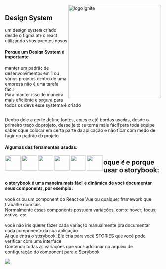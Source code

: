 <img src="https://cdn-icons-png.flaticon.com/512/2147/2147392.png" min-width="10px" max-width="300px" width="300" align="right" alt="logo ignite">

## Design System 

um design system criado desde o figma até o react utilizando vŕios pacotes novos </br>

#### Porque um Design System é importante

manter um padrão de desenvolvimentos em 1 ou vários projetos dentro de uma empresa não é uma tarefa fácil </br>
Para manter isso de maneira mais eficiênte e segura para todos os devs esse systema é criado </br>
</br>

Dentro dele a gente define fontes, cores e até bordas usadas, desde o primeiro traço do projeto, desse jeito se torna mais fácil para toda equipe saber oque colocar em certa parte da aplicação e não ficar com medo de fugir do padrão do projeto


#### Algumas das ferramentas usadas:

<img src="https://cdn-icons-png.flaticon.com/512/1183/1183672.png"  width="50px" align="left" >
<img src="https://avatars.githubusercontent.com/u/22632046?s=280&v=4"  width="50px" align="left" >
<img src="https://cdn-icons-png.flaticon.com/512/5968/5968322.png"  width="50px" align="left" >
<img src="https://cdn-icons-png.flaticon.com/512/5968/5968381.png"  width="50px" align="left" >
<img src="https://upload.wikimedia.org/wikipedia/commons/thumb/d/d5/Tailwind_CSS_Logo.svg/2048px-Tailwind_CSS_Logo.svg.png"  width="50px" align="left" >
<img src="https://vitejs.dev/logo-with-shadow.png"  width="50px" align="left" >


## oque é e porque usar o storybook:

#### o storybook é uma maneira mais fácil e dinâmica de você documentar seus components, por exemplo: 

você criou um component do React ou Vue ou qualquer framework que trabalhe com tais </br>
Normalmente esses components possuem variações, como: hover; focus; active; etc. </br>
</br>
você não iris querer fazer cada variação manualmente pra documentar cada componente da sua aplicação </br>
Aí que entra o storybook. Ele cria para você STORIES que você pode verificar com uma interface </br>
Contendo todas as variações que você adcionar no arquivo de configuração do component para o Storybook

 <a href="https://storybook.js.org" alt="Storybook">
    <img src="https://img.shields.io/badge/-📕Storybook-%23d42a08"/>
  </a>
